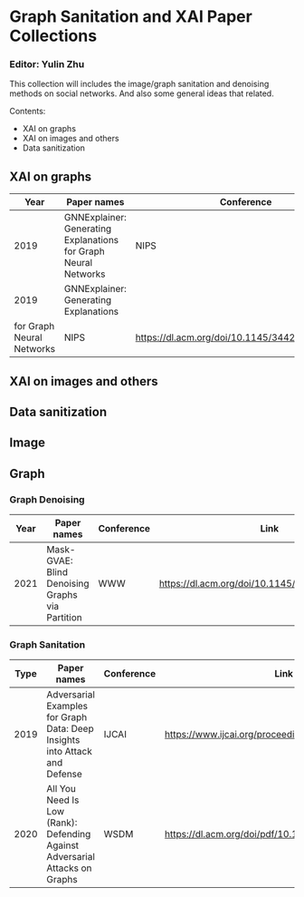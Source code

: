 # Graph Sanitation and XAI Paper Collections
### Editor: Yulin Zhu
This collection will includes the image/graph sanitation and denoising methods on social networks. And also some general ideas that related.  

Contents:
- XAI on graphs
- XAI on images and others
- Data sanitization 

## XAI on graphs

| Year | Paper names | Conference | Link | Issue |
| ------ | ------ | ------ | ------ | ------ | 
| 2019 | GNNExplainer: Generating Explanations for Graph Neural Networks | NIPS | https://dl.acm.org/doi/10.1145/3442381.3449899 | mutual information loss + edge mask |
| 2019 | GNNExplainer: Generating Explanations
for Graph Neural Networks | NIPS | https://dl.acm.org/doi/10.1145/3442381.3449899 | mutual information loss + edge mask |

## XAI on images and others
## Data sanitization

## Image
## Graph
### Graph Denoising

| Year | Paper names | Conference | Link | Issue |
| ------ | ------ | ------ | ------ | ------ | 
| 2021 | Mask-GVAE: Blind Denoising Graphs via Partition | WWW | https://dl.acm.org/doi/10.1145/3442381.3449899 | mincut loss + masked gvae |

### Graph Sanitation

| Type | Paper names | Conference |Link | Issue |
| ------ | ------ | ------| ------| ------|
| 2019 |Adversarial Examples for Graph Data: Deep Insights into Attack and Defense | IJCAI | https://www.ijcai.org/proceedings/2019/0669.pdf | GCN-Jaccard |
| 2020 |All You Need Is Low (Rank): Defending Against Adversarial Attacks on Graphs | WSDM | https://dl.acm.org/doi/pdf/10.1145/3336191.3371789 | GCN-SVD |
